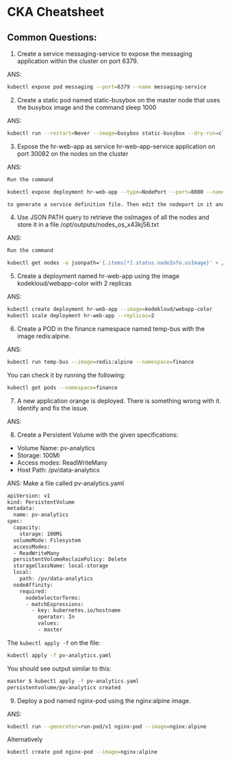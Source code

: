 # CKA Cheatsheet 

## Common Questions:

1. Create a service messaging-service to expose the messaging application within the cluster on port 6379.

ANS:
```bash
kubectl expose pod messaging --port=6379 --name messaging-service
```

2. Create a static pod named static-busybox on the master node that uses the busybox image and the command sleep 1000

ANS:
```bash
kubectl run --restart=Never --image=busybox static-busybox --dry-run=client -o yaml --command -- sleep 1000 > /etc/kubernetes/manifests/static-busybox.yaml
```

3. Expose the hr-web-app as service hr-web-app-service application on port 30082 on the nodes on the cluster

ANS:
```bash 
Run the command 

kubectl expose deployment hr-web-app --type=NodePort --port=8080 --name=hr-web-app-service --dry-run -o yaml > hr-web-app-service.yaml 

to generate a service definition file. Then edit the nodeport in it and create a service.
```

4. Use JSON PATH query to retrieve the osImages of all the nodes and store it in a file /opt/outputs/nodes_os_x43kj56.txt

ANS:
```bash
Run the command 

kubectl get nodes -o jsonpath='{.items[*].status.nodeInfo.osImage}' > /opt/outputs/nodes_os_x43kj56.txt
```

5. Create a deployment named hr-web-app using the image kodekloud/webapp-color with 2 replicas

ANS: 
```bash
kubectl create deployment hr-web-app --image=kodekloud/webapp-color
kubectl scale deployment hr-web-app --replicas=2
```

6. Create a POD in the finance namespace named temp-bus with the image redis:alpine.

ANS: 
```bash
kubectl run temp-bus --image=redis:alpine --namespace=finance
```

You can check it by running the following:
```bash
kubectl get pods --namespace=finance
```

7. A new application orange is deployed. There is something wrong with it. Identify and fix the issue.

ANS:


8. Create a Persistent Volume with the given specifications:
- Volume Name: pv-analytics
- Storage: 100Mi
- Access modes: ReadWriteMany
- Host Path: /pv/data-analytics

ANS:
Make a file called pv-analytics.yaml
```bash
apiVersion: v1
kind: PersistentVolume
metadata:
  name: pv-analytics
spec:
  capacity:
    storage: 100Mi
  volumeMode: Filesystem
  accessModes:
  - ReadWriteMany
  persistentVolumeReclaimPolicy: Delete
  storageClassName: local-storage
  local:
    path: /pv/data-analytics
  nodeAffinity:
    required:
      nodeSelectorTerms:
      - matchExpressions:
        - key: kubernetes.io/hostname
          operator: In
          values:
          - master
```

The `kubectl apply -f` on the file:
```bash
kubectl apply -f pv-analytics.yaml
```

You should see output similar to this:
```bash
master $ kubectl apply -f pv-analytics.yaml
persistentvolume/pv-analytics created
```

9. Deploy a pod named nginx-pod using the nginx:alpine image.

ANS:
```bash
kubectl run --generator=run-pod/v1 nginx-pod --image=nginx:alpine
```

Alternatively
```bash
kubectl create pod nginx-pod --image=nginx:alpine
```
